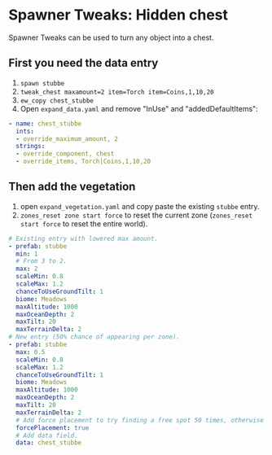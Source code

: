 # Spawner Tweaks: Hidden chest

Spawner Tweaks can be used to turn any object into a chest.

## First you need the data entry

1. `spawn stubbe`
2. `tweak_chest maxamount=2 item=Torch item=Coins,1,10,20`
3. `ew_copy chest_stubbe`
4. Open `expand_data.yaml` and remove "InUse" and "addedDefaultItems":

```yaml
- name: chest_stubbe
  ints:
  - override_maximum_amount, 2
  strings:
  - override_component, chest
  - override_items, Torch|Coins,1,10,20

```

## Then add the vegetation

1. open `expand_vegetation.yaml` and copy paste the existing `stubbe` entry.
2. `zones_reset zone start force` to reset the current zone (`zones_reset start force` to reset the entire world).

```yaml
# Existing entry with lowered max amount.
- prefab: stubbe
  min: 1
  # From 3 to 2.
  max: 2
  scaleMin: 0.8
  scaleMax: 1.2
  chanceToUseGroundTilt: 1
  biome: Meadows
  maxAltitude: 1000
  maxOceanDepth: 2
  maxTilt: 20
  maxTerrainDelta: 2
# New entry (50% chance of appearing per zone).
- prefab: stubbe
  max: 0.5
  scaleMin: 0.8
  scaleMax: 1.2
  chanceToUseGroundTilt: 1
  biome: Meadows
  maxAltitude: 1000
  maxOceanDepth: 2
  maxTilt: 20
  maxTerrainDelta: 2
  # Add force placement to try finding a free spot 50 times, otherwise the chance of appearing is significantly lowered.
  forcePlacement: true
  # Add data field.
  data: chest_stubbe
```
